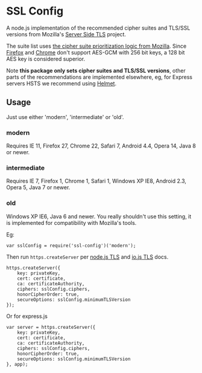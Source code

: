 # SSL Config

A node.js implementation of the recommended cipher suites and TLS/SSL versions from Mozilla's [Server Side TLS](https://github.com/mozilla/server-side-tls) project.

The suite list uses [the cipher suite prioritization logic from Mozilla](https://wiki.mozilla.org/Security/Server_Side_TLS#Prioritization_logic). Since [Firefox](https://www.ssllabs.com/ssltest/viewClient.html?name=Firefox&version=35&platform=OS%20X) and [Chrome](https://www.ssllabs.com/ssltest/viewClient.html?name=Chrome&version=40&platform=OS%20X) don't support AES-GCM with 256 bit keys, a 128 bit AES key is considered superior.

Note **this package only sets cipher suites and TLS/SSL versions**, other parts of the recommendations are implemented elsewhere, eg, for Express servers HSTS we recommend using [Helmet](https://www.npmjs.com/package/helmet).

## Usage

Just use either 'modern', 'intermediate' or 'old'.

### modern

Requires IE 11, Firefox 27, Chrome 22, Safari 7, Android 4.4, Opera 14, Java 8 or newer.

### intermediate

Requires IE 7, Firefox 1, Chrome 1, Safari 1, Windows XP IE8, Android 2.3, Opera 5, Java 7 or newer.

### old

Windows XP IE6, Java 6 and newer. You really shouldn't use this setting, it is implemented for compatibility with Mozilla's tools.

Eg:

	var sslConfig = require('ssl-config')('modern');

Then run `https.createServer` per [node.js TLS](https://nodejs.org/api/tls.html) and [io.js TLS](https://iojs.org/api/tls.html#tls_tls_createserver_options_secureconnectionlistener) docs.

	https.createServer({
		key: privateKey,
		cert: certificate,
		ca: certificateAuthority,
		ciphers: sslConfig.ciphers,
		honorCipherOrder: true,
		secureOptions: sslConfig.minimumTLSVersion
	});

Or for express.js

	var server = https.createServer({
		key: privateKey,
		cert: certificate,
		ca: certificateAuthority,
		ciphers: sslConfig.ciphers,
		honorCipherOrder: true,
		secureOptions: sslConfig.minimumTLSVersion
	}, app);

